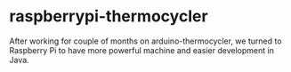 # raspberrypi-thermocycler
After working for couple of months on arduino-thermocycler, we turned to Raspberry Pi to have more powerful machine and easier development in Java.
